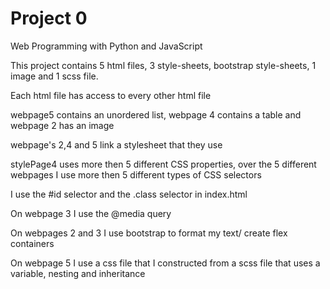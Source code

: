 # Project 0

Web Programming with Python and JavaScript

This project contains 5 html files, 3 style-sheets,
bootstrap style-sheets, 1 image and 1 scss file.

Each html file has access to every other html file

webpage5 contains an unordered list, webpage 4 contains a table and webpage 2 has an image

webpage's 2,4 and 5 link a stylesheet that they use

stylePage4 uses more then 5 different CSS properties, over the 5 different webpages I use more then 5 different types of CSS selectors

I use the #id selector and the .class selector in index.html

On webpage 3 I use the @media query

On webpages 2 and 3 I use bootstrap to format my text/ create flex containers

On webpage 5 I use a css file that I constructed from a scss file that uses a variable, nesting and inheritance
